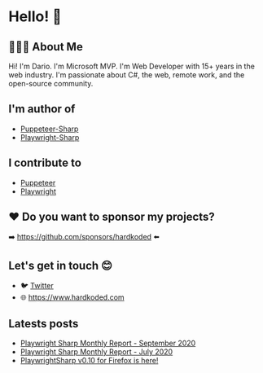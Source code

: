 # Hello! :wave:

## 👨🏻‍💻 About Me
Hi! I'm Dario. I'm Microsoft MVP. I'm Web Developer with 15+ years in the web industry. I'm passionate about C#, the web, remote work, and the open-source community.

## I'm author of
 * [Puppeteer-Sharp](https://github.com/hardkoded/playwright-sharp)
 * [Playwright-Sharp](https://github.com/hardkoded/playwright-sharp)

## I contribute to
 * [Puppeteer](https://github.com/puppeteer/puppeteer)
 * [Playwright](https://github.com/microsoft/playwright)
 
 
## ❤️ Do you want to sponsor my projects?
➡️ https://github.com/sponsors/hardkoded ⬅️

 ## Let's get in touch 😊
  * 🐦 [Twitter](https://www.twitter.com/hardkoded)
  * 🌐 https://www.hardkoded.com
  
 ## Latests posts
  * [Playwright Sharp Monthly Report - September 2020](https://www.hardkoded.com/blog/playwright-sharp-monthly-sep-2020)
  * [Playwright Sharp Monthly Report - July 2020](https://www.hardkoded.com/blog/playwright-sharp-monthly-jul-2020)
  * [PlaywrightSharp v0.10 for Firefox is here!](https://www.hardkoded.com/blog/playwright-sharp-firefox-010)
